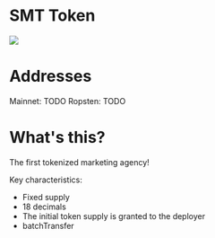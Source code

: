# SMT Token

![](https://app.studentcoin.org/static/media/smt.e0b629f8.svg)

# Addresses
Mainnet: TODO
Ropsten: TODO

# What's this?
The first tokenized marketing agency!

Key characteristics:

- Fixed supply
- 18 decimals
- The initial token supply is granted to the deployer
- batchTransfer

